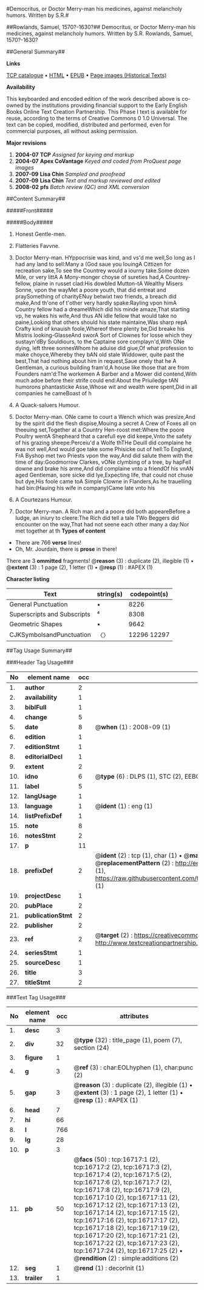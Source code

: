 #Democritus, or Doctor Merry-man his medicines, against melancholy humors. Written by S.R.#

##Rowlands, Samuel, 1570?-1630?##
Democritus, or Doctor Merry-man his medicines, against melancholy humors. Written by S.R.
Rowlands, Samuel, 1570?-1630?

##General Summary##

**Links**

[TCP catalogue](http://www.ota.ox.ac.uk/tcp/)  • 
[HTML](http://tei.it.ox.ac.uk/tcp/Texts-HTML/free/A11/A11097.html)  • 
[EPUB](http://tei.it.ox.ac.uk/tcp/Texts-EPUB/free/A11/A11097.epub) • 
[Page images (Historical Texts)](https://data.historicaltexts.jisc.ac.uk/view?pubId=eebo-99851443e&pageId=eebo-99851443e-16717-1)

**Availability**

This keyboarded and encoded edition of the
	       work described above is co-owned by the institutions
	       providing financial support to the Early English Books
	       Online Text Creation Partnership. This Phase I text is
	       available for reuse, according to the terms of Creative
	       Commons 0 1.0 Universal. The text can be copied,
	       modified, distributed and performed, even for
	       commercial purposes, all without asking permission.

**Major revisions**

1. __2004-07__ __TCP__ *Assigned for keying and markup*
1. __2004-07__ __Apex CoVantage__ *Keyed and coded from ProQuest page images*
1. __2007-09__ __Lisa Chin__ *Sampled and proofread*
1. __2007-09__ __Lisa Chin__ *Text and markup reviewed and edited*
1. __2008-02__ __pfs__ *Batch review (QC) and XML conversion*

##Content Summary##

#####Front#####

#####Body#####

1. Honest Gentle-men.

1. Flatteries Favvne.

1. Doctor Merry-man.
HYppocrisie was kind, and vs'd me well,So long as I had any land to sell:Many a (God saue you louingA Cittizen for recreation sake,To see the Countrey would a iourny take.Some dozen Mile, or very littA A Mony-monger choyse of sureties had,A Countrey-fellow, plaine in russet clad:His dowbled Mutton-tA Wealthy Misers Sonne, vpon the wayMet a poore youth, that did entreat and praySomething of charityENuy betwixt two friends, a breach did make,And th'one of t'other very hardly spake:Rayling vpon himA Country fellow had a dreameWhich did his minde amaze,That starting vp, he wakes his wife,And thus AN idle fellow that would take no paine,Looking that others should his state maintaine,Was sharp repA Crafty kind of knauish foole,Whereof there plenty be,Did breake his Mistris looking-GlasseAnd sworA Sort of Clownes for losse which they sustayn'dBy Souldiours, to the Captaine sore complayn'd,With ONe dying, left three sonnesWhom he aduise did giue,Of what profession to make choyce,Whereby they bAN old stale Widdower, quite past the best,That had nothing about him in request,Saue onely that he A Gentleman, a curious building fram'd,A house like those that are from Founders nam'd:The workemen A Barber and a Mower did contend,With much adoe before their strife could end:About the Priuiledge tAN humorons phantasticke Asse,Whose wit and wealth were spent,Did in all companies he cameBoast of h
1. A Quack-saluers Humour.

1. Doctor Merry-man.
ONe came to court a Wench which was presize,And by the spirit did the flesh dispise,Mouing a secret A Crew of Foxes all on theeuing set,Together at a Country Hen-roost met:Where the poore Poultry wentA Shepheard that a carefull eye did keepe,Vnto the safety of his grazing sheepe:Perceiu'd a Wolfe thTHe Deuill did complaine he was not well,And would goe take some Phisicke out of hell:To England, FrA Byshop met two Priests vpon the way,And did salute them with the time of day:Goodmorrow Clarkes, vONe clymbing of a tree, by hapFell downe and brake his arme,And did complaine vnto a friendOf his vnAN aged Gentleman, sore sicke did lye,Expecting life, that could not chuse but dye,His foole came toA Simple Clowne in Flanders,As he trauelling had bin:(Hauing his wife in company)Came late vnto his 
1. A Courtezans Humour.

1. Doctor Merry-man.
A Rich man and a poore did both appeareBefore a Iudge, an iniury to cleere:The Rich did tell a tale TWo Beggers did encounter on the way,That had not seene each other many a day:Nor met together at th
**Types of content**

  * There are 766 **verse** lines!
  * Oh, Mr. Jourdain, there is **prose** in there!

There are 3 **ommitted** fragments! 
 @__reason__ (3) : duplicate (2), illegible (1)  •  @__extent__ (3) : 1 page (2), 1 letter (1)  •  @__resp__ (1) : #APEX (1)

**Character listing**


|Text|string(s)|codepoint(s)|
|---|---|---|
|General Punctuation|•|8226|
|Superscripts             and Subscripts|⁴|8308|
|Geometric Shapes|▪|9642|
|CJKSymbolsandPunctuation|〈〉|12296 12297|

##Tag Usage Summary##

###Header Tag Usage###

|No|element name|occ|attributes|
|---|---|---|---|
|1.|__author__|2||
|2.|__availability__|1||
|3.|__biblFull__|1||
|4.|__change__|5||
|5.|__date__|8| @__when__ (1) : 2008-09 (1)|
|6.|__edition__|1||
|7.|__editionStmt__|1||
|8.|__editorialDecl__|1||
|9.|__extent__|2||
|10.|__idno__|6| @__type__ (6) : DLPS (1), STC (2), EEBO-CITATION (1), PROQUEST (1), VID (1)|
|11.|__label__|5||
|12.|__langUsage__|1||
|13.|__language__|1| @__ident__ (1) : eng (1)|
|14.|__listPrefixDef__|1||
|15.|__note__|8||
|16.|__notesStmt__|2||
|17.|__p__|11||
|18.|__prefixDef__|2| @__ident__ (2) : tcp (1), char (1)  •  @__matchPattern__ (2) : ([0-9\-]+):([0-9IVX]+) (1), (.+) (1)  •  @__replacementPattern__ (2) : http://eebo.chadwyck.com/downloadtiff?vid=$1&page=$2 (1), https://raw.githubusercontent.com/textcreationpartnership/Texts/master/tcpchars.xml#$1 (1)|
|19.|__projectDesc__|1||
|20.|__pubPlace__|2||
|21.|__publicationStmt__|2||
|22.|__publisher__|2||
|23.|__ref__|2| @__target__ (2) : https://creativecommons.org/publicdomain/zero/1.0/ (1), http://www.textcreationpartnership.org/docs/. (1)|
|24.|__seriesStmt__|1||
|25.|__sourceDesc__|1||
|26.|__title__|3||
|27.|__titleStmt__|2||


###Text Tag Usage###

|No|element name|occ|attributes|
|---|---|---|---|
|1.|__desc__|3||
|2.|__div__|32| @__type__ (32) : title_page (1), poem (7), section (24)|
|3.|__figure__|1||
|4.|__g__|3| @__ref__ (3) : char:EOLhyphen (1), char:punc (2)|
|5.|__gap__|3| @__reason__ (3) : duplicate (2), illegible (1)  •  @__extent__ (3) : 1 page (2), 1 letter (1)  •  @__resp__ (1) : #APEX (1)|
|6.|__head__|7||
|7.|__hi__|66||
|8.|__l__|766||
|9.|__lg__|28||
|10.|__p__|3||
|11.|__pb__|50| @__facs__ (50) : tcp:16717:1 (2), tcp:16717:2 (2), tcp:16717:3 (2), tcp:16717:4 (2), tcp:16717:5 (2), tcp:16717:6 (2), tcp:16717:7 (2), tcp:16717:8 (2), tcp:16717:9 (2), tcp:16717:10 (2), tcp:16717:11 (2), tcp:16717:12 (2), tcp:16717:13 (2), tcp:16717:14 (2), tcp:16717:15 (2), tcp:16717:16 (2), tcp:16717:17 (2), tcp:16717:18 (2), tcp:16717:19 (2), tcp:16717:20 (2), tcp:16717:21 (2), tcp:16717:22 (2), tcp:16717:23 (2), tcp:16717:24 (2), tcp:16717:25 (2)  •  @__rendition__ (2) : simple:additions (2)|
|12.|__seg__|1| @__rend__ (1) : decorInit (1)|
|13.|__trailer__|1||
